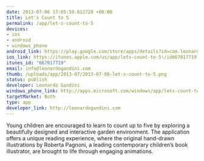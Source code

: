 ```yaml
--- 
date: 2013-07-06 17:05:59.612728 +00:00
title: Let's Count to 5
permalink: /app/let-s-count-to-5
devices: 
- ios
- android
- windows_phone
android_link: https://play.google.com/store/apps/details?id=com.leonardogandini.letscountto5
ios_link: https://itunes.apple.com/us/app/lets-count-to-5!/id667017719?ls=1
itunes_id: "667017719"
email: info@leonardogandini.com
thumb: /uploads/app/2013-07/2013-07-06-let-s-count-to-5.png
status: publish
developer: Leonardo Gandini
windows_phone_link: http://apps.microsoft.com/windows/app/lets-count-to-5/ce9156bc-badd-4464-81b9-a620ce80f1e1
targetMarket: Both
type: app
developer_link: http://leonardogandini.com
---
```


Young children are encouraged to learn to count up to five by exploring a beautifully designed and interactive garden environment.
The application offers a unique reading experience, where the original hand-drawn illustrations by Roberta Pagnoni, a leading contemporary children’s book illustrator, are brought to life through engaging animations.
